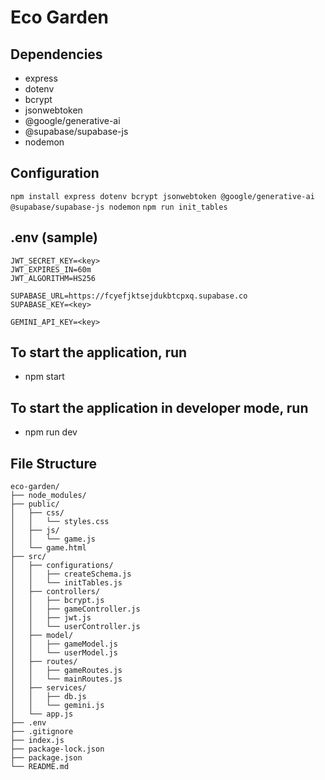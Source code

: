 # Eco Garden

## Dependencies

-   express
-   dotenv
-   bcrypt
-   jsonwebtoken
-   @google/generative-ai
-   @supabase/supabase-js
-   nodemon

## Configuration
```npm install express dotenv bcrypt jsonwebtoken @google/generative-ai @supabase/supabase-js nodemon```
```npm run init_tables```

## .env (sample)

```
JWT_SECRET_KEY=<key>
JWT_EXPIRES_IN=60m
JWT_ALGORITHM=HS256

SUPABASE_URL=https://fcyefjktsejdukbtcpxq.supabase.co
SUPABASE_KEY=<key>

GEMINI_API_KEY=<key>
```

## To start the application, run
-   npm start

## To start the application in developer mode, run
-   npm run dev

## File Structure
```
eco-garden/
├── node_modules/
├── public/
│   ├── css/
│   │   └── styles.css
│   ├── js/
│   │   └── game.js
│   └── game.html
├── src/
│   ├── configurations/
│   │   ├── createSchema.js
│   │   └── initTables.js
│   ├── controllers/
│   │   ├── bcrypt.js
│   │   ├── gameController.js
│   │   ├── jwt.js
│   │   └── userController.js
│   ├── model/
│   │   ├── gameModel.js
│   │   └── userModel.js
│   ├── routes/
│   │   ├── gameRoutes.js
│   │   └── mainRoutes.js
│   ├── services/
│   │   ├── db.js
│   │   └── gemini.js
│   └── app.js
├── .env
├── .gitignore
├── index.js
├── package-lock.json
├── package.json
└── README.md
```